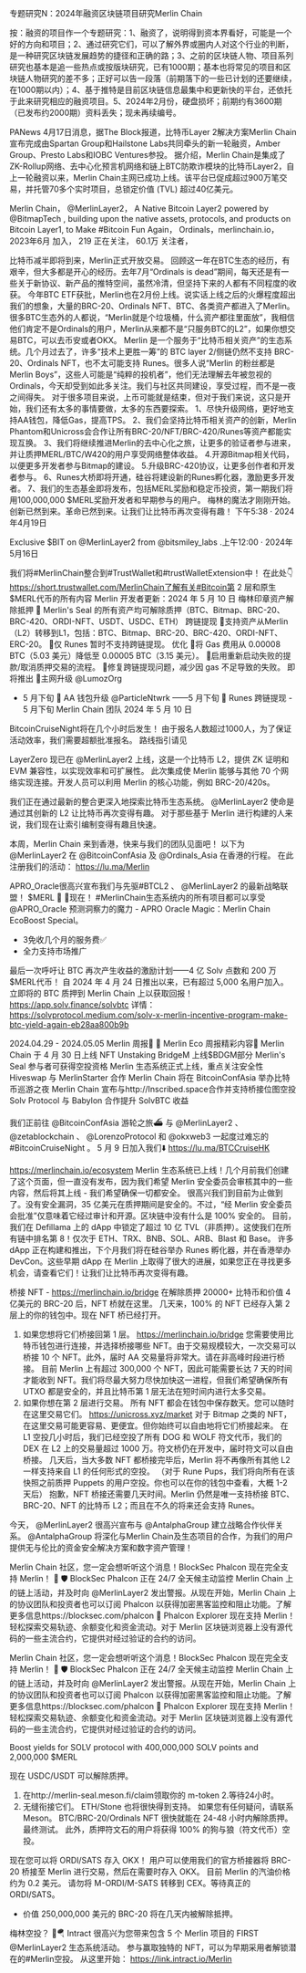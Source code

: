 专题研究N：2024年融资区块链项目研究Merlin Chain


按：融资的项目作一个专题研究：1、融资了，说明得到资本界看好，可能是一个好的方向和项目；2、通过研究它们，可以了解外界或圈内人对这个行业的判断，是一种研究区块链发展趋势的捷径和正确的路；3、之前的区块链人物、项目系列研究也基本是追一些热点或按版块研究，已有1000期；基本也将常见的项目和区块链人物研究的差不多；正好可以告一段落（前期落下的一些已计划的还要继续，在1000期以内）；4、基于推特是目前区块链信息最集中和更新快的平台，还依托于此来研究相应的融资项目。5、2024年2月份，硬盘损坏；前期约有3600期（已发布约2000期）资料丢失；现未再续编号。


PANews 4月17日消息，据The Block报道，比特币Layer 2解决方案Merlin Chain宣布完成由Spartan Group和Hailstone Labs共同牵头的新一轮融资，Amber Group、Presto Labs和IOBC Ventures参投。
据介绍，Merlin Chain是集成了ZK-Rollup网络、去中心化预言机网络和链上BTC防欺诈模块的比特币Layer2，自上一轮融资以来，Merlin Chain主网已成功上线。该平台已促成超过900万笔交易，并托管70多个实时项目，总锁定价值 (TVL) 超过40亿美元。

Merlin Chain，
@MerlinLayer2，
A Native Bitcoin Layer2 powered by 
@BitmapTech
, building upon the native assets, protocols, and products on Bitcoin Layer1, to Make #Bitcoin Fun Again，
Ordinals，merlinchain.io，2023年6月 加入，
219 正在关注，
60.1万 关注者，


比特币减半即将到来，Merlin正式开放交易。
回顾这一年在BTC生态的经历，有艰辛，但大多都是开心的经历。去年7月“Ordinals is dead”期间，每天还是有一些关于新协议、新产品的推特空间，虽然冷清，但坚持下来的人都有不同程度的收获。
今年BTC ETF获批，Merlin也在2月份上线。说实话上线之后的火爆程度超出我们的想象，大量的BRC-20、Ordinals NFT、BTC、各类资产都进入了Merlin。很多BTC生态外的人都说，“Merlin就是个垃圾桶，什么资产都往里面放”，我相信他们肯定不是Ordinals的用户，Merlin从来都不是“只服务BTC的L2”，如果你想交易BTC，可以去币安或者OKX。
Merlin 是一个服务于“比特币相关资产”的生态系统。几个月过去了，许多“技术上更胜一筹”的 BTC layer 2/侧链仍然不支持 BRC-20、Ordinals NFT，也不太可能支持 Runes。很多人说“Merlin 的粉丝都是 Merlin Boys”，这些人可能是“纯粹的投机者”，他们无法理解去年被忽视的 Ordinals，今天却受到如此多关注。我们与社区共同建设，享受过程，而不是一夜之间得失。
对于很多项目来说，上币可能就是结束，但对于我们来说，这只是开始，我们还有太多的事情要做，太多的东西要探索。
1、尽快升级网络，更好地支持AA钱包，降低Gas，提高TPS。
2、我们会坚持比特币相关资产的创新，Merlin Phantom和Unicross会合作让所有BRC-20/NFT/BRC-4​​20/Runes等资产都能实现互换。
3、我们将继续推进Merlin的去中心化之旅，让更多的验证者参与进来，并让质押MERL/BTC/W420的用户享受网络整体收益。
4.开源Bitmap相关代码，以便更多开发者参与Bitmap的建设。
5.升级BRC-4​​20协议，让更多创作者和开发者参与。
6、Runes大桥即将开通，硅谷将建设新的Runes孵化器，激励更多开发者。
7、我们的生态基金即将发布，包括MERL奖励和稳定币投资，第一期我们将用100,000,000 $MERL奖励开发者和早期参与的用户。
梅林的魔法才刚刚开始。
创新已然到来。革命已然到来。让我们让比特币再次变得有趣！
下午5:38 · 2024年4月19日

Exclusive $BIT on 
@MerlinLayer2
 from 
@bitsmiley_labs
.上午12:00 · 2024年5月16日

我们将#MerlinChain整合到#TrustWallet和#trustWalletExtension中！
在此处👇
https://short.trustwallet.com/MerlinChain了解有关#Bitcoin第 2 层和原生$MERL代币的所有内容
Merlin 开发者更新：2024 年 5 月 10 日
梅林印章资产解除抵押
🔸 Merlin's Seal 的所有资产均可解除质押（BTC、Bitmap、BRC-20、BRC-4​​20、ORDI-NFT、USDT、USDC、ETH）
跨链提现
🔸支持资产从Merlin（L2）转移到L1，包括：BTC、Bitmap、BRC-20、BRC-4​​20、ORDI-NFT、ERC-20。
🔸仅 Runes 暂时不支持跨链提现。
优化
🔸将 Gas 费用从 0.00008 BTC（5.03 美元）降低至 0.00005 BTC（3.15 美元）。
🔸启用重新启动失败的提款/取消质押交易的流程。
🔸修复跨链提现问题，减少因 gas 不足导致的失败。
即将推出
🔸主网升级
@LumozOrg
 - 5 月下旬
🔸 AA 钱包升级
@ParticleNtwrk
 ——5 月下旬
🔸 Runes 跨链提现 - 5 月下旬
Merlin Chain 团队
2024 年 5 月 10 日

BitcoinCruiseNight将在几个小时后发生！
由于报名人数超过1000人，为了保证活动效率，我们需要超额批准报名。
路线指引请见

LayerZero 现已在
@MerlinLayer2
上线，这是一个比特币 L2，提供 ZK 证明和 EVM 兼容性，以实现效率和可扩展性。
此次集成使 Merlin 能够与其他 70 个网络实现连接。开发人员可以利用 Merlin 的核心功能，例如 BRC-20/420s。

我们正在通过最新的整合更深入地探索比特币生态系统。
@MerlinLayer2
使命是通过其创新的 L2 让比特币再次变得有趣。
对于那些基于 Merlin 进行构建的人来说，我们现在让索引编制变得有趣且快速。

本周，Merlin Chain 来到香港，快来与我们的团队见面吧！
以下为
@MerlinLayer2
在
@BitcoinConfAsia
及
@Ordinals_Asia
在香港的行程。
在此注册我们的活动： https://lu.ma/Merlin

APRO_Oracle很高兴宣布我们与先驱#BTCL2 、 
@MerlinLayer2
的最新战略联盟！ $MERL 🚀 
🤠现在！ #MerlinChain生态系统内的所有项目都可以享受
@APRO_Oracle
预测洞察力的魔力 - APRO Oracle Magic：Merlin Chain EcoBoost Special。
- 3免收几个月的服务费✅
- 全力支持市场推广

最后一次呼吁让 BTC 再次产生收益的激励计划——4 亿 Solv 点数和 200 万$MERL代币！
自 2024 年 4 月 24 日推出以来，已有超过 5,000 名用户加入。
立即将的 BTC 质押到 Merlin Chain 上以获取回报！
https://app.solv.finance/solvbtc
详情： https://solvprotocol.medium.com/solv-x-merlin-incentive-program-make-btc-yield-again-eb28aa800b9b

 2024.04.29 - 2024.05.05 Merlin 周报🔮
📰 Merlin Eco 周报精彩内容📰
Merlin Chain 于 4 月 30 日上线 NFT Unstaking
BridgeM 上线$BDGM部分 Merlin's Seal 参与者可获得空投资格
Merlin 生态系统正式上线，重点关注安全性
Hiveswap 与 MerlinStarter 合作
Merlin Chain 将在 BitcoinConfAsia 举办比特币巡游之夜
Merlin Chain 宣布与http://Inscribed.space合作并支持桥接位图空投
Solv Protocol 与 Babylon 合作提升 SolvBTC 收益

我们正前往
@BitcoinConfAsia
游轮之旅⛴️
与
@MerlinLayer2
 、 
@zetablockchain
 、 
@LorenzoProtocol
和
@okxweb3
一起度过难忘的#BitcoinCruiseNight 。
5 月 9 日加入我们⬇️
https://lu.ma/BTCCruiseHK

https://merlinchain.io/ecosystem
Merlin 生态系统已上线！几个月前我们创建了这个页面，但一直没有发布，因为我们希望 Merlin 安全委员会审核其中的一些内容，然后将其上线 - 我们希望确保一切都安全。
很高兴我们到目前为止做到了。没有安全漏洞，35 亿美元在质押期间是安全的。不过，“经 Merlin 安全委员会批准”仅意味着它经过审计和开源。区块链中没有什么是 100% 安全的。
目前，我们在 Defillama 上的 dApp 中锁定了超过 10 亿 TVL（非质押）。这使我们在所有链中排名第 8！仅次于 ETH、TRX、BNB、SOL、ARB、Blast 和 Base。
许多 dApp 正在构建和推出，下个月我们将在硅谷举办 Runes 孵化器，并在香港举办 DevCon。这些早期 dApp 在 Merlin 上取得了很大的进展，如果您正在寻找更多机会，请查看它们！让我们让比特币再次变得有趣。

桥接 NFT -
https://merlinchain.io/bridge
在解除质押 20000+ 比特币和价值 4 亿美元的 BRC-20 后，NFT 桥就在这里。
几天来，100% 的 NFT 已经存入第 2 层上的你的钱包中。现在 NFT 桥已经打开。
1. 如果您想将它们桥接回第 1 层。
https://merlinchain.io/bridge
您需要使用比特币钱包进行连接，并选择桥接哪些 NFT。由于交易规模较大，一次交易可以桥接 10 个 NFT。此外，届时 AA 交易量将非常大。请在非高峰时段进行桥接。
目前 Merlin 上有超过 300,000 个 NFT，因此可能需要长达 7 天的时间才能收到 NFT。我们将尽最大努力尽快加快这一进程，但我们希望确保所有 UTXO 都是安全的，并且比特币第 1 层无法在短时间内进行太多交易。
2. 如果你想在第 2 层进行交易。
所有 NFT 都会在钱包中保存数天。您可以随时在这里交易它们。
https://unicross.xyz/market
对于 Bitmap 之类的 NFT，在这里交易可能更容易、更便宜。但你始终可以自由地将它们桥接起来。
在 L1 空投几小时后，我们已经空投了所有 DOG 和 WOLF 符文代币，我们的 DEX 在 L2 上的交易量超过 1000 万。符文桥仍在开发中，届时符文可以自由桥接。
几天后，当大多数 NFT 都桥接完毕后，Merlin 将不再像所有其他 L2 一样支持来自 L1 的任何形式的空投。
（对于 Rune Pups，我们将向所有在该快照之前质押 Puppets 的用户空投。你也可以在你的钱包中查看，大概 1-2 天后）
抱歉，NFT 桥接还需要几天时间。Merlin 仍然是唯一支持桥接 BTC、BRC-20、NFT 的比特币 L2；而且在不久的将来还会支持 Runes。

今天， 
@MerlinLayer2
很高兴宣布与
@AntalphaGroup
建立战略合作伙伴关系。
@AntalphaGroup
将深化与Merlin Chain及生态项目的合作，为我们的用户提供无与伦比的资金安全解决方案和数字资产管理！

Merlin Chain 社区，您一定会想听听这个消息！BlockSec Phalcon 现在完全支持 Merlin！ 🎉
🛡️ BlockSec Phalcon 正在 24/7 全天候主动监控 Merlin Chain 上的链上活动，并及时向
@MerlinLayer2
发出警报。从现在开始，Merlin Chain 上的协议团队和投资者也可以订阅 Phalcon 以获得加密黑客监控和阻止功能。了解更多信息https://blocksec.com/phalcon
🚀 Phalcon Explorer 现在支持 Merlin！轻松探索交易轨迹、余额变化和资金流动。对于 Merlin 区块链浏览器上没有源代码的一些主流合约，它提供对经过验证的合约的访问。

Merlin Chain 社区，您一定会想听听这个消息！BlockSec Phalcon 现在完全支持 Merlin！ 🎉
🛡️ BlockSec Phalcon 正在 24/7 全天候主动监控 Merlin Chain 上的链上活动，并及时向
@MerlinLayer2
发出警报。从现在开始，Merlin Chain 上的协议团队和投资者也可以订阅 Phalcon 以获得加密黑客监控和阻止功能。了解更多信息https://blocksec.com/phalcon
🚀 Phalcon Explorer 现在支持 Merlin！轻松探索交易轨迹、余额变化和资金流动。对于 Merlin 区块链浏览器上没有源代码的一些主流合约，它提供对经过验证的合约的访问。

Boost yields for SOLV protocol with 400,000,000 SOLV points and 2,000,000 $MERL

现在 USDC/USDT 可以解除质押。
1. 在http://merlin-seal.meson.fi/claim领取你的 m-token
2.等待24小时。
3. 无缝衔接它们。
ETH/Stone 也将很快得到支持。
如果您有任何疑问，请联系 Meson。
BTC/BRC-20/Ordinals NFT 很快就能在 24-48 小时内解除质押。最终测试。
此外，质押符文石的用户将获得 100% 的狗与狼（符文代币）空投。

现在您可以将 ORDI/SATS 存入 OKX！
用户可以使用我们的官方桥接器将 BRC-20 桥接至 Merlin 进行交易，然后在需要时存入 OKX。
目前 Merlin 的汽油价格约为 0.2 美元。
请勿将 M-ORDI/M-SATS 转移到 CEX。等待真正的 ORDI/SATS。
- 价值 250,000,000 美元的 BRC-20 将在几天内被解除抵押。

梅林空投？ 🤩🪂
Intract 很高兴为您带来包含 5 个 Merlin 项目的 FIRST 
@MerlinLayer2
生态系统活动。
参与赢取独特的 NFT，可以为早期采用者解锁潜在的#Merlin空投。
从这里开始： https://link.intract.io/Merlin

